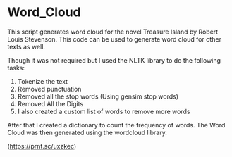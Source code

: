 # Word_Cloud

This script generates word cloud for the novel Treasure Island by Robert Louis Stevenson. This code can be used to generate word cloud for other texts as well.  

Though it was not required but I used the NLTK library to do the following tasks:

  1. Tokenize the text
  2. Removed punctuation 
  3. Removed all the stop words (Using gensim stop words)
  4. Removed All the Digits
  5. I also created a custom list of words to remove more words
 
After that I created a dictionary to count the frequency of words.
The Word Cloud was then generated using the wordcloud library.


(https://prnt.sc/uxzkec)
